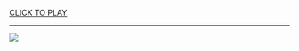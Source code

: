 
<a href="https://premium76.site?title=nfl_game_pants&ref=13M">CLICK TO PLAY</a></h3>
<hr>

<a href="https://premium76.site?title=nfl_game_pants&ref=13M"><img src="https://clearcache.store/games.png"></a>


